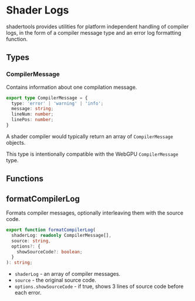 # Shader Logs

shadertools provides utilities for platform independent handling of compiler logs,
in the form of a compiler message type and an error log formatting function.

## Types

### CompilerMessage

Contains information about one compilation message.

```typescript
export type CompilerMessage = {
  type: 'error' | 'warning' | 'info';
  message: string;
  lineNum: number;
  linePos: number;
}
```

A shader compiler would typically return an array of `CompilerMessage` objects.

This type is intentionally compatible with the WebGPU `CompilerMessage` type.

## Functions

## formatCompilerLog

Formats compiler messages, optionally interleaving them with the source code.

```typescript
export function formatCompilerLog(
  shaderLog: readonly CompilerMessage[],
  source: string,
  options?: {
    showSourceCode?: boolean;
  }
): string;
```

- `shaderLog` - an array of compiler messages.
- `source` - the original source code.
- `options.showSourceCode`  - if true, shows 3 lines of source code before each error.
